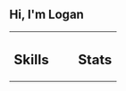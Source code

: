 ## Hi, I'm Logan

<table width="100%">

<tr>
  <td width="60%">

## Skills


  <td width="40%">

## Stats
  
</tr>


</table>




